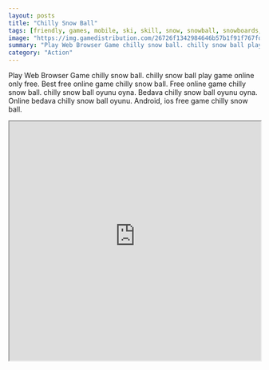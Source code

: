 ```yaml
---
layout: posts
title: "Chilly Snow Ball"
tags: [friendly, games, mobile, ski, skill, snow, snowball, snowboards, tap, chilly, zigzag, one, free, online, games, oyna, game, free, games, play, play, games]
image: "https://img.gamedistribution.com/26726f1342984646b57b1f91f767fdd3.jpg"
summary: "Play Web Browser Game chilly snow ball. chilly snow ball play game online only free. Best free online game chilly snow ball. Free online game chilly snow ball. chilly snow ball oyunu oyna. Bedava chilly snow ball oyunu oyna. Online bedava chilly snow ball oyunu. Android, ios free game chilly snow ball."
category: "Action"
---
```


Play Web Browser Game chilly snow ball. chilly snow ball play game online only free. Best free online game chilly snow ball. Free online game chilly snow ball. chilly snow ball oyunu oyna. Bedava chilly snow ball oyunu oyna. Online bedava chilly snow ball oyunu. Android, ios free game chilly snow ball.

<iframe width="100%" height="480px;" src="https://html5.gamedistribution.com/26726f1342984646b57b1f91f767fdd3/"></iframe>